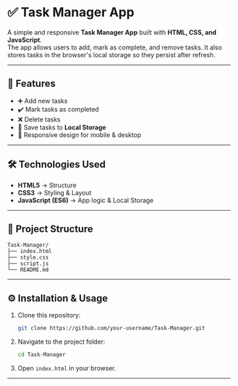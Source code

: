 # ✅ Task Manager App

A simple and responsive **Task Manager App** built with **HTML, CSS, and JavaScript**.  
The app allows users to add, mark as complete, and remove tasks. It also stores tasks in the browser's local storage so they persist after refresh.

---

## 🚀 Features

- ➕ Add new tasks  
- ✔️ Mark tasks as completed  
- ❌ Delete tasks  
- 💾 Save tasks to **Local Storage**  
- 📱 Responsive design for mobile & desktop  

---

## 🛠️ Technologies Used

- **HTML5** → Structure  
- **CSS3** → Styling & Layout  
- **JavaScript (ES6)** → App logic & Local Storage  

---

## 📂 Project Structure

```
Task-Manager/
├── index.html
├── style.css
├── script.js
└── README.md
```

---

## ⚙️ Installation & Usage

1. Clone this repository:
   ```bash
   git clone https://github.com/your-username/Task-Manager.git
   ```

2. Navigate to the project folder:
   ```bash
   cd Task-Manager
   ```

3. Open `index.html` in your browser.  

---
